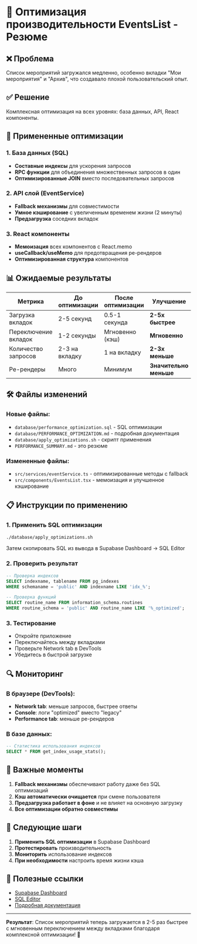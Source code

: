 # 🚀 Оптимизация производительности EventsList - Резюме

## ❌ Проблема
Список мероприятий загружался медленно, особенно вкладки "Мои мероприятия" и "Архив", что создавало плохой пользовательский опыт.

## ✅ Решение
Комплексная оптимизация на всех уровнях: база данных, API, React компоненты.

## 🔧 Примененные оптимизации

### 1. База данных (SQL)
- **Составные индексы** для ускорения запросов
- **RPC функции** для объединения множественных запросов в один
- **Оптимизированные JOIN** вместо последовательных запросов

### 2. API слой (EventService)
- **Fallback механизмы** для совместимости
- **Умное кэширование** с увеличенным временем жизни (2 минуты)
- **Предзагрузка** соседних вкладок

### 3. React компоненты
- **Мемоизация** всех компонентов с React.memo
- **useCallback/useMemo** для предотвращения ре-рендеров
- **Оптимизированная структура** компонентов

## 📊 Ожидаемые результаты

| Метрика | До оптимизации | После оптимизации | Улучшение |
|---------|----------------|-------------------|-----------|
| Загрузка вкладок | 2-5 секунд | 0.5-1 секунда | **2-5x быстрее** |
| Переключение вкладок | 1-2 секунды | Мгновенно (кэш) | **Мгновенно** |
| Количество запросов | 2-3 на вкладку | 1 на вкладку | **2-3x меньше** |
| Ре-рендеры | Много | Минимум | **Значительно меньше** |

## 🛠 Файлы изменений

### Новые файлы:
- `database/performance_optimization.sql` - SQL оптимизации
- `database/PERFORMANCE_OPTIMIZATION.md` - подробная документация
- `database/apply_optimizations.sh` - скрипт применения
- `PERFORMANCE_SUMMARY.md` - это резюме

### Измененные файлы:
- `src/services/eventService.ts` - оптимизированные методы с fallback
- `src/components/EventsList.tsx` - мемоизация и улучшенное кэширование

## 📋 Инструкции по применению

### 1. Применить SQL оптимизации
```bash
./database/apply_optimizations.sh
```
Затем скопировать SQL из вывода в Supabase Dashboard → SQL Editor

### 2. Проверить результат
```sql
-- Проверка индексов
SELECT indexname, tablename FROM pg_indexes 
WHERE schemaname = 'public' AND indexname LIKE 'idx_%';

-- Проверка функций
SELECT routine_name FROM information_schema.routines 
WHERE routine_schema = 'public' AND routine_name LIKE '%_optimized';
```

### 3. Тестирование
- Откройте приложение
- Переключайтесь между вкладками
- Проверьте Network tab в DevTools
- Убедитесь в быстрой загрузке

## 🔍 Мониторинг

### В браузере (DevTools):
- **Network tab**: меньше запросов, быстрее ответы
- **Console**: логи "optimized" вместо "legacy"
- **Performance tab**: меньше ре-рендеров

### В базе данных:
```sql
-- Статистика использования индексов
SELECT * FROM get_index_usage_stats();
```

## 🚨 Важные моменты

1. **Fallback механизмы** обеспечивают работу даже без SQL оптимизаций
2. **Кэш автоматически очищается** при смене пользователя
3. **Предзагрузка работает в фоне** и не влияет на основную загрузку
4. **Все оптимизации обратно совместимы**

## 🎯 Следующие шаги

1. **Применить SQL оптимизации** в Supabase Dashboard
2. **Протестировать** производительность
3. **Мониторить** использование индексов
4. **При необходимости** настроить время жизни кэша

## 🔗 Полезные ссылки

- [Supabase Dashboard](https://supabase.com/dashboard/project/xajclkhhskkrgqwzhlnz)
- [SQL Editor](https://supabase.com/dashboard/project/xajclkhhskkrgqwzhlnz/sql)
- [Подробная документация](database/PERFORMANCE_OPTIMIZATION.md)

---

**Результат**: Список мероприятий теперь загружается в 2-5 раз быстрее с мгновенным переключением между вкладками благодаря комплексной оптимизации! 🎉 